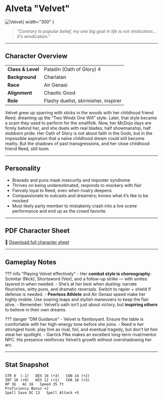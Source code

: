 # Alveta "Velvet" 

![Velvet](../assets/alveta-velvet.png){ width="300" }

> *"Contrary to popular belief, my one big goal in life is not vindication… It’s windication."*

---

## Character Overview

|                   |                                      |
| ----------------- | ------------------------------------ |
| **Class & Level** | Paladin (Oath of Glory) 4            |
| **Background**    | Charlatan                            |
| **Race**          | Air Genasi                           |
| **Alignment**     | Chaotic Good                         |
| **Role**          | Flashy duelist, skirmisher, inspirer  |

Velvet grew up sparring with sticks in the woods with her childhood friend Reed, dreaming up the “Two Winds One Will” style. Later, that style became a scam they used to perform for the smallfolk. Now, her McDojo days are firmly behind her, and  she duels with real blades, half showmanship, half stubborn pride. Her Oath of Glory is not about faith in the Gods, but in the impossible aspiration that a naïve childhood dream could still become reality. But the shadows of past transgressions, and her close childhood friend Reed, still loom.

---

## Personality

* Bravado and puns mask insecurity and imposter syndrome
* Thrives on being underestimated, responds to mockery with flair
* Fiercely loyal to Reed, even when rivalry deepens
* Compassionate to outcasts and dreamers; knows what it’s like to be mocked
* Most likely party member to mistakenly crash into a live scene performance and end up as the crowd favorite.

---

## PDF Character Sheet

📄 [Download full character sheet](../assets/alveta-velvet.pdf)

---

## Gameplay Notes

??? info "Playing Velvet effectively"
	- Her **combat style is choreography**: Scimitar (Nick), Shortsword (Vex), and a follow-up strike — with smites layered in when needed.
	- She’s at her best when dueling: narrate flourishes, witty puns, and dramatic reversals. Switch to rapier + shield if defense is needed.
	- **Peerless Athlete** and Air Genasi speed make her highly mobile. Use soaring leaps and stylish maneuvers to keep the flair alive.
	- Remember: Velvet’s oath isn’t just about victory, but **inspiring others** to believe in their own dreams.

??? danger "DM Guidance"
	- Velvet is flamboyant. Ensure the table is comfortable with her high-energy tone before she joins.
	- Reed is her strongest hook: play him as rival, foil, and eventual tragedy, but don’t let him steal her spotlight.
	- Garrick Pike makes an excellent long-term rival/mentor NPC. His presence reinforces Velvet’s growth without overshadowing her arc.

---

## Stat Snapshot

```text
STR 8  (-1)   DEX 16 (+3)   CON 14 (+2)
INT 10 (+0)   WIS 12 (+1)   CHA 16 (+3)
HP 36   AC 16   Speed 35 ft
Proficiency Bonus +2
Spell Save DC 13   Spell Attack +5
